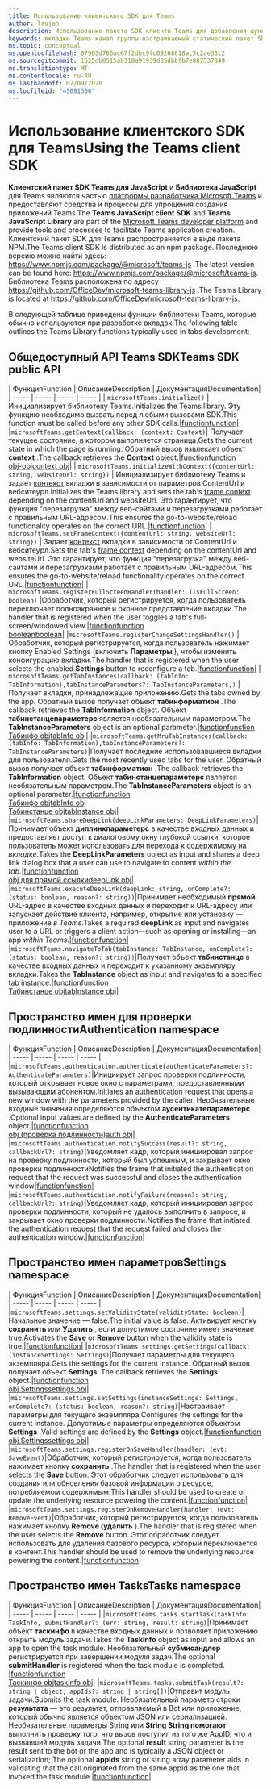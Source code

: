 ```yaml
---
title: Использование клиентского SDK для Teams
author: laujan
description: Использование пакета SDK клиента Teams для добавления функциональных возможностей, поддерживающих Teams, на пользовательские вкладки
keywords: вкладки Teams канал группы настраиваемый статический пакет SDK JavaScript персональный
ms.topic: conceptual
ms.openlocfilehash: 07903d766ac67f2dbc9fc09268618ac5c2ae33c2
ms.sourcegitcommit: 1525db0515ab310a91939d85dbbfb7e887537849
ms.translationtype: MT
ms.contentlocale: ru-RU
ms.lasthandoff: 07/09/2020
ms.locfileid: "45091300"
---
```

# <a name="using-the-teams-client-sdk"></a><span data-ttu-id="d53bd-104">Использование клиентского SDK для Teams</span><span class="sxs-lookup"><span data-stu-id="d53bd-104">Using the Teams client SDK</span></span>

<span data-ttu-id="d53bd-105">**Клиентский пакет SDK Teams для JavaScript** и **Библиотека JavaScript** для Teams являются частью [платформы разработчика Microsoft Teams](/microsoftteams/platform/) и предоставляют средства и процессы для упрощения создания приложений Teams.</span><span class="sxs-lookup"><span data-stu-id="d53bd-105">The **Teams JavaScript client SDK**  and **Teams JavaScript Library** are part of the [Microsoft Teams developer platform](/microsoftteams/platform/) and provide tools and processes to facilitate Teams application creation.</span></span> <span data-ttu-id="d53bd-106">Клиентский пакет SDK для Teams распространяется в виде пакета NPM.</span><span class="sxs-lookup"><span data-stu-id="d53bd-106">The Teams client SDK is distributed as an npm package.</span></span> <span data-ttu-id="d53bd-107">Последнюю версию можно найти здесь: <https://www.npmjs.com/package/@microsoft/teams-js> .</span><span class="sxs-lookup"><span data-stu-id="d53bd-107">The latest version can be found here: <https://www.npmjs.com/package/@microsoft/teams-js>.</span></span> <span data-ttu-id="d53bd-108">Библиотека Teams расположена по адресу <https://github.com/OfficeDev/microsoft-teams-library-js> .</span><span class="sxs-lookup"><span data-stu-id="d53bd-108">The Teams Library is located at <https://github.com/OfficeDev/microsoft-teams-library-js>.</span></span>

<span data-ttu-id="d53bd-109">В следующей таблице приведены функции библиотеки Teams, которые обычно используются при разработке вкладок:</span><span class="sxs-lookup"><span data-stu-id="d53bd-109">The following table outlines the Teams Library functions typically used in tabs development:</span></span>

## <a name="teams-sdk-public-api"></a><span data-ttu-id="d53bd-110">Общедоступный API Teams SDK</span><span class="sxs-lookup"><span data-stu-id="d53bd-110">Teams SDK public API</span></span> 

| <span data-ttu-id="d53bd-111">Функция</span><span class="sxs-lookup"><span data-stu-id="d53bd-111">Function</span></span>  | <span data-ttu-id="d53bd-112">Описание</span><span class="sxs-lookup"><span data-stu-id="d53bd-112">Description</span></span>          | <span data-ttu-id="d53bd-113">Документация</span><span class="sxs-lookup"><span data-stu-id="d53bd-113">Documentation</span></span>|
| -----     | -----     | -----    | -----        |
| `microsoftTeams.initialize()` | <span data-ttu-id="d53bd-114">Инициализирует библиотеку Teams.</span><span class="sxs-lookup"><span data-stu-id="d53bd-114">Initializes the Teams library.</span></span> <span data-ttu-id="d53bd-115">Эту функцию необходимо вызвать перед любыми вызовами SDK.</span><span class="sxs-lookup"><span data-stu-id="d53bd-115">This function must be called before any other SDK calls.</span></span>|[<span data-ttu-id="d53bd-116">function</span><span class="sxs-lookup"><span data-stu-id="d53bd-116">function</span></span>](/javascript/api/@microsoft/teams-js/microsoftteams?view=msteams-client-js-latest#initialize-any-)|
|`microsoftTeams.getContext(callback: (context: Context)`| <span data-ttu-id="d53bd-117">Получает текущее состояние, в котором выполняется страница.</span><span class="sxs-lookup"><span data-stu-id="d53bd-117">Gets the current state in which the page is running.</span></span> <span data-ttu-id="d53bd-118">Обратный вызов извлекает объект **context** .</span><span class="sxs-lookup"><span data-stu-id="d53bd-118">The callback retrieves the **Context** object.</span></span>|[<span data-ttu-id="d53bd-119">function</span><span class="sxs-lookup"><span data-stu-id="d53bd-119">function</span></span>](/javascript/api/@microsoft/teams-js/microsoftteams?view=msteams-client-js-latest#getcontext--context--context-----void-)<br/>[<span data-ttu-id="d53bd-120">obj-obj</span><span class="sxs-lookup"><span data-stu-id="d53bd-120">context obj</span></span>](/javascript/api/@microsoft/teams-js/microsoftteams.context?view=msteams-client-js-latest)|
| `microsoftTeams.initializeWithContext({contentUrl: string, websiteUrl: string})` | <span data-ttu-id="d53bd-121">Инициализирует библиотеку Teams и задает [контекст](/javascript/api/@microsoft/teams-js/microsoftteams.framecontext?view=msteams-client-js-latest) вкладки в зависимости от параметров ContentUrl и вебситеурл.</span><span class="sxs-lookup"><span data-stu-id="d53bd-121">Initializes the Teams library and sets the tab's [frame context](/javascript/api/@microsoft/teams-js/microsoftteams.framecontext?view=msteams-client-js-latest) depending on the contentUrl and websiteUrl.</span></span> <span data-ttu-id="d53bd-122">Это гарантирует, что функция "перезагрузка" между веб-сайтами и перезагрузками работает с правильным URL-адресом.</span><span class="sxs-lookup"><span data-stu-id="d53bd-122">This ensures the go-to-website/reload functionality operates on the correct URL.</span></span>|[<span data-ttu-id="d53bd-123">function</span><span class="sxs-lookup"><span data-stu-id="d53bd-123">function</span></span>](/javascript/api/@microsoft/teams-js/microsoftteams?view=msteams-client-js-latest#initializewithframecontext-framecontext--------void--string---)|
| `microsoftTeams.setFrameContext({contentUrl: string, websiteUrl: string})` | <span data-ttu-id="d53bd-124">Задает [контекст](/javascript/api/@microsoft/teams-js/microsoftteams.framecontext?view=msteams-client-js-latest) вкладки в зависимости от ContentUrl и вебситеурл.</span><span class="sxs-lookup"><span data-stu-id="d53bd-124">Sets the tab's [frame context](/javascript/api/@microsoft/teams-js/microsoftteams.framecontext?view=msteams-client-js-latest) depending on the contentUrl and websiteUrl.</span></span> <span data-ttu-id="d53bd-125">Это гарантирует, что функция "перезагрузка" между веб-сайтами и перезагрузками работает с правильным URL-адресом.</span><span class="sxs-lookup"><span data-stu-id="d53bd-125">This ensures the go-to-website/reload functionality operates on the correct URL.</span></span>|[<span data-ttu-id="d53bd-126">function</span><span class="sxs-lookup"><span data-stu-id="d53bd-126">function</span></span>](/javascript/api/@microsoft/teams-js/microsoftteams?view=msteams-client-js-latest#setframecontext-framecontext-)|
| `microsoftTeams.registerFullScreenHandler(handler: (isFullScreen: boolean)` |<span data-ttu-id="d53bd-127">Обработчик, который регистрируется, когда пользователь переключает полноэкранное и оконное представление вкладки.</span><span class="sxs-lookup"><span data-stu-id="d53bd-127">The handler that is registered when the user toggles a tab's full-screen/windowed view.</span></span>|[<span data-ttu-id="d53bd-128">function</span><span class="sxs-lookup"><span data-stu-id="d53bd-128">function</span></span>](/javascript/api/@microsoft/teams-js/microsoftteams?view=msteams-client-js-latest#registerfullscreenhandler--isfullscreen--boolean-----void-)<br/>[<span data-ttu-id="d53bd-129">boolean</span><span class="sxs-lookup"><span data-stu-id="d53bd-129">boolean</span></span>](/javascript/api/@microsoft/teams-js/microsoftteams.context?view=msteams-client-js-latest#isfullscreen)|
|`microsoftTeams.registerChangeSettingsHandler()` |<span data-ttu-id="d53bd-130">Обработчик, который регистрируется, когда пользователь нажимает кнопку Enabled Settings (включить **Параметры** ), чтобы изменить конфигурацию вкладки.</span><span class="sxs-lookup"><span data-stu-id="d53bd-130">The handler that is registered when the user selects the enabled **Settings** button to reconfigure a tab.</span></span>|[<span data-ttu-id="d53bd-131">function</span><span class="sxs-lookup"><span data-stu-id="d53bd-131">function</span></span>](/javascript/api/@microsoft/teams-js/microsoftteams?view=msteams-client-js-latest#registerchangesettingshandler-------void-)|
| `microsoftTeams.getTabInstances(callback: (tabInfo: TabInformation),tabInstanceParameters?: TabInstanceParameters,)` |<span data-ttu-id="d53bd-132">Получает вкладки, принадлежащие приложению.</span><span class="sxs-lookup"><span data-stu-id="d53bd-132">Gets the tabs owned by the app.</span></span> <span data-ttu-id="d53bd-133">Обратный вызов получает объект **табинформатион** .</span><span class="sxs-lookup"><span data-stu-id="d53bd-133">The callback retrieves the **TabInformation** object.</span></span> <span data-ttu-id="d53bd-134">Объект **табинстанцепараметерс** является необязательным параметром.</span><span class="sxs-lookup"><span data-stu-id="d53bd-134">The **TabInstanceParameters** object is an optional parameter.</span></span>|[<span data-ttu-id="d53bd-135">function</span><span class="sxs-lookup"><span data-stu-id="d53bd-135">function</span></span>](/javascript/api/@microsoft/teams-js/microsoftteams?view=msteams-client-js-latest#gettabinstances--tabinfo--tabinformation-----void--tabinstanceparameters-)<br/>[<span data-ttu-id="d53bd-136">Табинфо obj</span><span class="sxs-lookup"><span data-stu-id="d53bd-136">tabInfo obj</span></span>](/javascript/api/@microsoft/teams-js/microsoftteams.tabinformation?view=msteams-client-js-latest)|
|`microsoftTeams.getMruTabInstances(callback: (tabInfo: TabInformation),tabInstanceParameters?: TabInstanceParameters)`|<span data-ttu-id="d53bd-137">Получает последние использовавшиеся вкладки для пользователя.</span><span class="sxs-lookup"><span data-stu-id="d53bd-137">Gets the most recently used tabs for the user.</span></span> <span data-ttu-id="d53bd-138">Обратный вызов получает объект **табинформатион** .</span><span class="sxs-lookup"><span data-stu-id="d53bd-138">The callback retrieves the **TabInformation** object.</span></span> <span data-ttu-id="d53bd-139">Объект **табинстанцепараметерс** является необязательным параметром.</span><span class="sxs-lookup"><span data-stu-id="d53bd-139">The **TabInstanceParameters** object is an optional parameter.</span></span>|[<span data-ttu-id="d53bd-140">function</span><span class="sxs-lookup"><span data-stu-id="d53bd-140">function</span></span>](/javascript/api/@microsoft/teams-js/microsoftteams?view=msteams-client-js-latest#getmrutabinstances--tabinfo--tabinformation-----void--tabinstanceparameters-)<br/>[<span data-ttu-id="d53bd-141">Табинфо obj</span><span class="sxs-lookup"><span data-stu-id="d53bd-141">tabInfo obj</span></span>](/javascript/api/@microsoft/teams-js/microsoftteams.teaminformation?view=msteams-client-js-latest)<br/>[<span data-ttu-id="d53bd-142">Табинстанце obj</span><span class="sxs-lookup"><span data-stu-id="d53bd-142">tabInstance obj</span></span>](/javascript/api/@microsoft/teams-js/microsoftteams.tabinstanceparameters?view=msteams-client-js-latest)|
|`microsoftTeams.shareDeepLink(deepLinkParameters: DeepLinkParameters)`|<span data-ttu-id="d53bd-143">Принимает объект **диплинкпараметерс** в качестве входных данных и предоставляет доступ к диалоговому окну глубокой ссылки, которое пользователь может использовать для перехода к содержимому на *вкладке*.</span><span class="sxs-lookup"><span data-stu-id="d53bd-143">Takes the **DeepLinkParameters** object as input and shares a deep link dialog box that a user can use to navigate to content *within the tab*.</span></span>|[<span data-ttu-id="d53bd-144">function</span><span class="sxs-lookup"><span data-stu-id="d53bd-144">function</span></span>](/javascript/api/@microsoft/teams-js/microsoftteams?view=msteams-client-js-latest#sharedeeplink-deeplinkparameters-)<br/>[<span data-ttu-id="d53bd-145">obj для прямой ссылки</span><span class="sxs-lookup"><span data-stu-id="d53bd-145">deepLink obj</span></span>](/javascript/api/@microsoft/teams-js/microsoftteams.deeplinkparameters?view=msteams-client-js-latest)|
|`microsoftTeams.executeDeepLink(deepLink: string, onComplete?: (status: boolean, reason?: string))`|<span data-ttu-id="d53bd-146">Принимает необходимый **прямой** URL-адрес в качестве входных данных и переходит к URL-адресу или запускает действие клиента, например, открытие или установку — приложение *в Teams*.</span><span class="sxs-lookup"><span data-stu-id="d53bd-146">Takes a required **deepLink** as input and navigates user to a URL or triggers a client action—such as opening or installing—an app *within Teams*.</span></span>|[<span data-ttu-id="d53bd-147">function</span><span class="sxs-lookup"><span data-stu-id="d53bd-147">function</span></span>](/javascript/api/@microsoft/teams-js/microsoftteams?view=msteams-client-js-latest#executedeeplink-string---status--boolean--reason---string-----void-)|
|`microsoftTeams.navigateToTab(tabInstance: TabInstance, onComplete?: (status: boolean, reason?: string))`|<span data-ttu-id="d53bd-148">Получает объект **табинстанце** в качестве входных данных и переходит к указанному экземпляру вкладки.</span><span class="sxs-lookup"><span data-stu-id="d53bd-148">Takes the **TabInstance** object as input and navigates to a specified tab instance.</span></span>|[<span data-ttu-id="d53bd-149">function</span><span class="sxs-lookup"><span data-stu-id="d53bd-149">function</span></span>](/javascript/api/@microsoft/teams-js/microsoftteams?view=msteams-client-js-latest#navigatetotab-tabinstance-)<br/>[<span data-ttu-id="d53bd-150">Табинстанце obj</span><span class="sxs-lookup"><span data-stu-id="d53bd-150">tabInstance obj</span></span>](/javascript/api/@microsoft/teams-js/microsoftteams.tabinstance?view=msteams-client-js-latest)|

## <a name="authentication-namespace"></a><span data-ttu-id="d53bd-151">Пространство имен для проверки подлинности</span><span class="sxs-lookup"><span data-stu-id="d53bd-151">Authentication namespace</span></span>

| <span data-ttu-id="d53bd-152">Функция</span><span class="sxs-lookup"><span data-stu-id="d53bd-152">Function</span></span>  | <span data-ttu-id="d53bd-153">Описание</span><span class="sxs-lookup"><span data-stu-id="d53bd-153">Description</span></span>          | <span data-ttu-id="d53bd-154">Документация</span><span class="sxs-lookup"><span data-stu-id="d53bd-154">Documentation</span></span>|
| -----     | -----     | -----    | -----        |
|`microsoftTeams.authentication.authenticate(authenticateParameters?: AuthenticateParameters)`|<span data-ttu-id="d53bd-155">Инициирует запрос проверки подлинности, который открывает новое окно с параметрами, предоставленными вызывающим абонентом.</span><span class="sxs-lookup"><span data-stu-id="d53bd-155">Initiates an authentication request that opens a new window with the parameters provided by the caller.</span></span> <span data-ttu-id="d53bd-156">Необязательные входные значения определяются объектом **аусентикатепараметерс** .</span><span class="sxs-lookup"><span data-stu-id="d53bd-156">Optional input values are defined by the **AuthenticateParameters** object.</span></span>|[<span data-ttu-id="d53bd-157">function</span><span class="sxs-lookup"><span data-stu-id="d53bd-157">function</span></span>](/javascript/api/@microsoft/teams-js/microsoftteams.authentication?view=msteams-client-js-latest#authenticate-authenticateparameters-)<br/>[<span data-ttu-id="d53bd-158">obj (проверка подлинности)</span><span class="sxs-lookup"><span data-stu-id="d53bd-158">auth obj</span></span>](/javascript/api/@microsoft/teams-js/microsoftteams.authentication.authenticateparameters?view=msteams-client-js-latest)|
|`microsoftTeams.authentication.notifySuccess(result?: string, callbackUrl?: string)`|<span data-ttu-id="d53bd-159">Уведомляет кадр, который инициировал запрос на проверку подлинности, который был успешным, и закрывает окно проверки подлинности</span><span class="sxs-lookup"><span data-stu-id="d53bd-159">Notifies the frame that initiated the authentication request that the request was successful and closes the authentication window</span></span>|[<span data-ttu-id="d53bd-160">function</span><span class="sxs-lookup"><span data-stu-id="d53bd-160">function</span></span>](/javascript/api/@microsoft/teams-js/microsoftteams.authentication?view=msteams-client-js-latest#notifysuccess-string--string-)|
|`microsoftTeams.authentication.notifyFailure(reason?: string, callbackUrl?: string)`|<span data-ttu-id="d53bd-161">Уведомляет кадр, который инициировал запрос проверки подлинности, который не удалось выполнить в запросе, и закрывает окно проверки подлинности.</span><span class="sxs-lookup"><span data-stu-id="d53bd-161">Notifies the frame that initiated the authentication request that the request failed and closes the authentication window.</span></span>|[<span data-ttu-id="d53bd-162">function</span><span class="sxs-lookup"><span data-stu-id="d53bd-162">function</span></span>](/javascript/api/@microsoft/teams-js/microsoftteams.authentication?view=msteams-client-js-latest#notifyfailure-string--string-)|

## <a name="settings-namespace"></a><span data-ttu-id="d53bd-163">Пространство имен параметров</span><span class="sxs-lookup"><span data-stu-id="d53bd-163">Settings namespace</span></span>

| <span data-ttu-id="d53bd-164">Функция</span><span class="sxs-lookup"><span data-stu-id="d53bd-164">Function</span></span>  | <span data-ttu-id="d53bd-165">Описание</span><span class="sxs-lookup"><span data-stu-id="d53bd-165">Description</span></span>          | <span data-ttu-id="d53bd-166">Документация</span><span class="sxs-lookup"><span data-stu-id="d53bd-166">Documentation</span></span>|
| -----     | -----     | -----    | -----        |
|`microsoftTeams.settings.setValidityState(validityState: boolean)`|<span data-ttu-id="d53bd-167">Начальное значение — false.</span><span class="sxs-lookup"><span data-stu-id="d53bd-167">The initial value is false.</span></span> <span data-ttu-id="d53bd-168">Активирует кнопку **сохранить** или **Удалить** , если допустимое состояние имеет значение true.</span><span class="sxs-lookup"><span data-stu-id="d53bd-168">Activates the **Save** or **Remove** button when the validity state is true.</span></span>|[<span data-ttu-id="d53bd-169">function</span><span class="sxs-lookup"><span data-stu-id="d53bd-169">function</span></span>](/javascript/api/@microsoft/teams-js/microsoftteams.settings?view=msteams-client-js-latest#setvaliditystate-boolean-)|
|`microsoftTeams.settings.getSettings(callback: (instanceSettings: Settings)`|<span data-ttu-id="d53bd-170">Получает параметры для текущего экземпляра.</span><span class="sxs-lookup"><span data-stu-id="d53bd-170">Gets the settings for the current instance.</span></span> <span data-ttu-id="d53bd-171">Обратный вызов получает объект **Settings** .</span><span class="sxs-lookup"><span data-stu-id="d53bd-171">The callback retrieves the **Settings** object.</span></span>|[<span data-ttu-id="d53bd-172">function</span><span class="sxs-lookup"><span data-stu-id="d53bd-172">function</span></span>](/javascript/api/@microsoft/teams-js/microsoftteams.settings?view=msteams-client-js-latest#getsettings--instancesettings--settings-----void-)<br/>[<span data-ttu-id="d53bd-173">obj Settings</span><span class="sxs-lookup"><span data-stu-id="d53bd-173">settings obj</span></span>](/javascript/api/@microsoft/teams-js/microsoftteams.settings.settings?view=msteams-client-js-latest)|
|`microsoftTeams.settings.setSettings(instanceSettings: Settings, onComplete?: (status: boolean, reason?: string)`|<span data-ttu-id="d53bd-174">Настраивает параметры для текущего экземпляра.</span><span class="sxs-lookup"><span data-stu-id="d53bd-174">Configures the settings for the current instance.</span></span> <span data-ttu-id="d53bd-175">Допустимые параметры определяются объектом **Settings** .</span><span class="sxs-lookup"><span data-stu-id="d53bd-175">Valid settings are defined by the **Settings** object.</span></span>|[<span data-ttu-id="d53bd-176">function</span><span class="sxs-lookup"><span data-stu-id="d53bd-176">function</span></span>](/javascript/api/@microsoft/teams-js/microsoftteams.settings?view=msteams-client-js-latest#setsettings-settings-)<br/>[<span data-ttu-id="d53bd-177">obj Settings</span><span class="sxs-lookup"><span data-stu-id="d53bd-177">settings obj</span></span>](/javascript/api/@microsoft/teams-js/microsoftteams.settings.settings?view=msteams-client-js-latest)|
|`microsoftTeams.settings.registerOnSaveHandler(handler: (evt: SaveEvent)`|<span data-ttu-id="d53bd-178">Обработчик, который регистрируется, когда пользователь нажимает кнопку **сохранить** .</span><span class="sxs-lookup"><span data-stu-id="d53bd-178">The handler that is registered when the user selects the **Save** button.</span></span> <span data-ttu-id="d53bd-179">Этот обработчик следует использовать для создания или обновления базовой информации о ресурсе, потребляемом содержимым.</span><span class="sxs-lookup"><span data-stu-id="d53bd-179">This handler should be used to create or update the underlying resource powering the content.</span></span>|[<span data-ttu-id="d53bd-180">function</span><span class="sxs-lookup"><span data-stu-id="d53bd-180">function</span></span>](/javascript/api/@microsoft/teams-js/microsoftteams.settings?view=msteams-client-js-latest#registeronsavehandler--evt--saveevent-----void-)|
|`microsoftTeams.settings.registerOnRemoveHandler(handler: (evt: RemoveEvent)`|<span data-ttu-id="d53bd-181">Обработчик, который регистрируется, когда пользователь нажимает кнопку **Remove (удалить** ).</span><span class="sxs-lookup"><span data-stu-id="d53bd-181">The handler that is registered when the user selects the **Remove** button.</span></span> <span data-ttu-id="d53bd-182">Этот обработчик следует использовать для удаления базового ресурса, который переключается в контент.</span><span class="sxs-lookup"><span data-stu-id="d53bd-182">This handler should be used to remove the underlying resource powering the content.</span></span>|[<span data-ttu-id="d53bd-183">function</span><span class="sxs-lookup"><span data-stu-id="d53bd-183">function</span></span>](/javascript/api/@microsoft/teams-js/microsoftteams.settings?view=msteams-client-js-latest#registeronremovehandler--evt--removeevent-----void-)|

## <a name="tasks-namespace"></a><span data-ttu-id="d53bd-184">Пространство имен Tasks</span><span class="sxs-lookup"><span data-stu-id="d53bd-184">Tasks namespace</span></span>

| <span data-ttu-id="d53bd-185">Функция</span><span class="sxs-lookup"><span data-stu-id="d53bd-185">Function</span></span>  | <span data-ttu-id="d53bd-186">Описание</span><span class="sxs-lookup"><span data-stu-id="d53bd-186">Description</span></span>          | <span data-ttu-id="d53bd-187">Документация</span><span class="sxs-lookup"><span data-stu-id="d53bd-187">Documentation</span></span>|
| -----     | -----     | -----    | -----        |
|`microsoftTeams.tasks.startTask(taskInfo: TaskInfo, submitHandler?: (err: string, result: string)`|<span data-ttu-id="d53bd-188">Принимает объект **таскинфо** в качестве входных данных и позволяет приложению открыть модуль задачи.</span><span class="sxs-lookup"><span data-stu-id="d53bd-188">Takes the **TaskInfo** object as input and allows an app to open the task module.</span></span> <span data-ttu-id="d53bd-189">Необязательный **субмисандлер** регистрируется при завершении модуля задач.</span><span class="sxs-lookup"><span data-stu-id="d53bd-189">The optional **submitHandler** is registered when the task module is completed.</span></span> |[<span data-ttu-id="d53bd-190">function</span><span class="sxs-lookup"><span data-stu-id="d53bd-190">function</span></span>](/javascript/api/@microsoft/teams-js/microsoftteams.tasks?view=msteams-client-js-latest#starttask-taskinfo---err--string--result--string-----void-)<br/>[<span data-ttu-id="d53bd-191">Таскинфо obj</span><span class="sxs-lookup"><span data-stu-id="d53bd-191">taskInfo obj</span></span>](/javascript/api/@microsoft/teams-js/microsoftteams.taskinfo?view=msteams-client-js-latest)|
|`microsoftTeams.tasks.submitTask(result?: string | object, appIds?: string | string[])`|<span data-ttu-id="d53bd-192">Отправит модуль задачи.</span><span class="sxs-lookup"><span data-stu-id="d53bd-192">Submits the task module.</span></span> <span data-ttu-id="d53bd-193">Необязательный параметр строки **результата** — это результат, отправляемый в Bot или приложение, который обычно является объектом JSON или сериализацией. Необязательные параметры String или **String String помогают** выполнить проверку того, что вызов поступил из того же AppID, что и вызвавший модуль задачи.</span><span class="sxs-lookup"><span data-stu-id="d53bd-193">The optional **result** string parameter is the result sent to the bot or the app and is typically a JSON object or serialization; The optional **appIds** string or string array parameter aids in validating that the call originated from the same appId as the one that invoked the task module.</span></span>|[<span data-ttu-id="d53bd-194">function</span><span class="sxs-lookup"><span data-stu-id="d53bd-194">function</span></span>](/javascript/api/@microsoft/teams-js/microsoftteams.tasks?view=msteams-client-js-latest#submittask-string---object--string---string---)|
